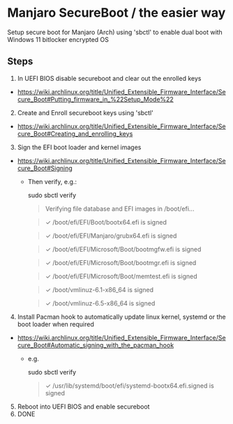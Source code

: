 # Manjaro SecureBoot / the easier way
Setup secure boot for Manjaro (Arch) using 'sbctl' to enable dual boot with Windows 11 bitlocker encrypted OS

## Steps
1. In UEFI BIOS disable secureboot and clear out the enrolled keys 

- https://wiki.archlinux.org/title/Unified_Extensible_Firmware_Interface/Secure_Boot#Putting_firmware_in_%22Setup_Mode%22


2. Create and Enroll secureboot keys using 'sbctl'

- https://wiki.archlinux.org/title/Unified_Extensible_Firmware_Interface/Secure_Boot#Creating_and_enrolling_keys


3. Sign the EFI boot loader and kernel images

- https://wiki.archlinux.org/title/Unified_Extensible_Firmware_Interface/Secure_Boot#Signing

    - Then verify, e.g.:

        sudo sbctl verify

        >Verifying file database and EFI images in /boot/efi...

        >✓ /boot/efi/EFI/Boot/bootx64.efi is signed

        >✓ /boot/efi/EFI/Manjaro/grubx64.efi is signed

        >✓ /boot/efi/EFI/Microsoft/Boot/bootmgfw.efi is signed

        >✓ /boot/efi/EFI/Microsoft/Boot/bootmgr.efi is signed

        >✓ /boot/efi/EFI/Microsoft/Boot/memtest.efi is signed

        >✓ /boot/vmlinuz-6.1-x86_64 is signed

        >✓ /boot/vmlinuz-6.5-x86_64 is signed



4. Install Pacman hook to automatically update linux kernel, systemd or the boot loader when required

- https://wiki.archlinux.org/title/Unified_Extensible_Firmware_Interface/Secure_Boot#Automatic_signing_with_the_pacman_hook

    - e.g.

        sudo sbctl verify

        >✓ /usr/lib/systemd/boot/efi/systemd-bootx64.efi.signed is signed

5. Reboot into UEFI BIOS and enable secureboot
6. DONE

